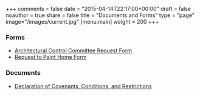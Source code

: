 +++
comments = false
date = "2015-04-14T22:17:00+00:00"
draft = false
noauthor = true
share = false
title = "Documents and Forms"
type = "page"
image="/images/current.jpg"
[menu.main]
weight = 200
+++

### Forms
* <a href="/docs/ACC Request Form 2017.docx" target="_blank">Architectural Control Committee Request Form</a>
* <a href="/docs/Request to Paint Home Form.pdf" target="_blank">Request to Paint Home Form</a>

### Documents
* <a href="/docs/Recorded CC&amp;Rs.pdf" target="_blank">Declaration of Covenants, Conditions, and Restrictions</a>